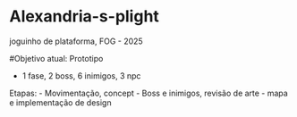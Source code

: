 # Alexandria-s-plight
joguinho de plataforma, FOG - 2025

 #Objetivo atual: Prototipo 
  - 1 fase, 2 boss, 6 inimigos, 3 npc

 Etapas:
    - Movimentação, concept
    - Boss e inimigos, revisão de arte
    - mapa e implementação de design
  
